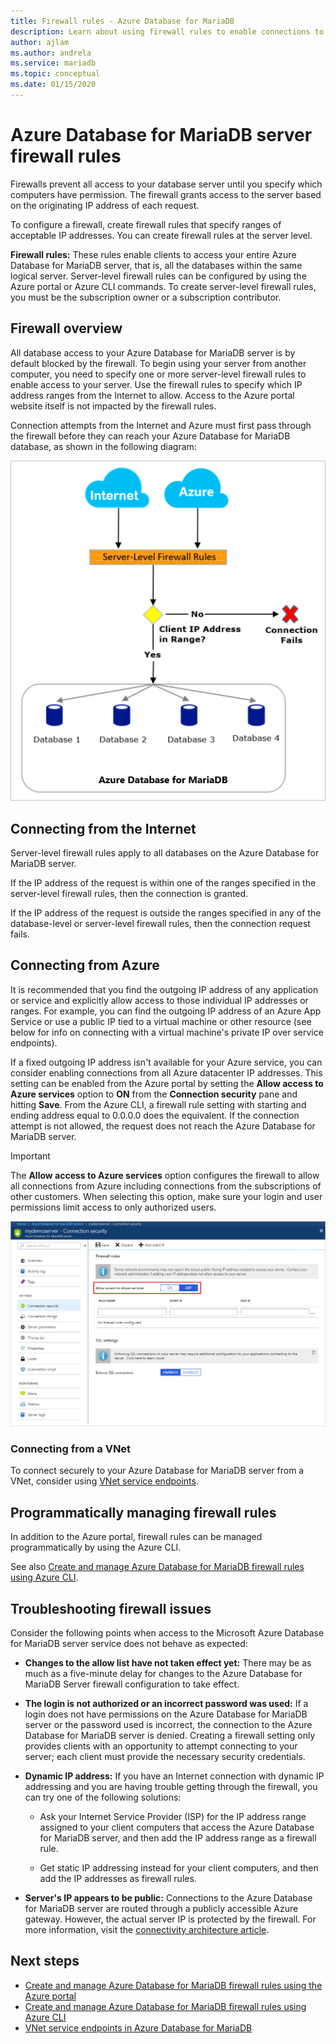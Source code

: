```yaml
---
title: Firewall rules - Azure Database for MariaDB
description: Learn about using firewall rules to enable connections to your Azure Database for MariaDB server.
author: ajlam
ms.author: andrela
ms.service: mariadb
ms.topic: conceptual
ms.date: 01/15/2020
---
```


# Azure Database for MariaDB server firewall rules
Firewalls prevent all access to your database server until you specify which computers have permission. The firewall grants access to the server based on the originating IP address of each request.

To configure a firewall, create firewall rules that specify ranges of acceptable IP addresses. You can create firewall rules at the server level.

**Firewall rules:** These rules enable clients to access your entire Azure Database for MariaDB server, that is, all the databases within the same logical server. Server-level firewall rules can be configured by using the Azure portal or Azure CLI commands. To create server-level firewall rules, you must be the subscription owner or a subscription contributor.

## Firewall overview
All database access to your Azure Database for MariaDB server is by default blocked by the firewall. To begin using your server from another computer, you need to specify one or more server-level firewall rules to enable access to your server. Use the firewall rules to specify which IP address ranges from the Internet to allow. Access to the Azure portal website itself is not impacted by the firewall rules.

Connection attempts from the Internet and Azure must first pass through the firewall before they can reach your Azure Database for MariaDB database, as shown in the following diagram:

![Example flow of how the firewall works](./media/concepts-firewall-rules/1-firewall-concept.png)

## Connecting from the Internet
Server-level firewall rules apply to all databases on the Azure Database for MariaDB server.

If the IP address of the request is within one of the ranges specified in the server-level firewall rules, then the connection is granted.

If the IP address of the request is outside the ranges specified in any of the database-level or server-level firewall rules, then the connection request fails.

## Connecting from Azure
It is recommended that you find the outgoing IP address of any application or service and explicitly allow access to those individual IP addresses or ranges. For example, you can find the outgoing IP address of an Azure App Service or use a public IP tied to a virtual machine or other resource (see below for info on connecting with a virtual machine's private IP over service endpoints). 

If a fixed outgoing IP address isn't available for your Azure service, you can consider enabling connections from all Azure datacenter IP addresses. This setting can be enabled from the Azure portal by setting the **Allow access to Azure services** option to **ON** from the **Connection security** pane and hitting **Save**. From the Azure CLI, a firewall rule setting with starting and ending address equal to 0.0.0.0 does the equivalent. If the connection attempt is not allowed, the request does not reach the Azure Database for MariaDB server.

> [!IMPORTANT]
> The **Allow access to Azure services** option configures the firewall to allow all connections from Azure including connections from the subscriptions of other customers. When selecting this option, make sure your login and user permissions limit access to only authorized users.
> 

![Configure Allow access to Azure services in the portal](./media/concepts-firewall-rules/allow-azure-services.png)

### Connecting from a VNet
To connect securely to your Azure Database for MariaDB server from a VNet, consider using [VNet service endpoints](./concepts-data-access-security-vnet.md). 

## Programmatically managing firewall rules
In addition to the Azure portal, firewall rules can be managed programmatically by using the Azure CLI. 

See also [Create and manage Azure Database for MariaDB firewall rules using Azure CLI](./howto-manage-firewall-cli.md).

## Troubleshooting firewall issues
Consider the following points when access to the Microsoft Azure Database for MariaDB server service does not behave as expected:

* **Changes to the allow list have not taken effect yet:** There may be as much as a five-minute delay for changes to the Azure Database for MariaDB Server firewall configuration to take effect.

* **The login is not authorized or an incorrect password was used:** If a login does not have permissions on the Azure Database for MariaDB server or the password used is incorrect, the connection to the Azure Database for MariaDB server is denied. Creating a firewall setting only provides clients with an opportunity to attempt connecting to your server; each client must provide the necessary security credentials.

* **Dynamic IP address:** If you have an Internet connection with dynamic IP addressing and you are having trouble getting through the firewall, you can try one of the following solutions:

   * Ask your Internet Service Provider (ISP) for the IP address range assigned to your client computers that access the Azure Database for MariaDB server, and then add the IP address range as a firewall rule.

   * Get static IP addressing instead for your client computers, and then add the IP addresses as firewall rules.

* **Server's IP appears to be public:**
Connections to the Azure Database for MariaDB server are routed through a publicly accessible Azure gateway. However, the actual server IP is protected by the firewall. For more information, visit the [connectivity architecture article](concepts-connectivity-architecture.md). 

## Next steps
- [Create and manage Azure Database for MariaDB firewall rules using the Azure portal](./howto-manage-firewall-portal.md)
- [Create and manage Azure Database for MariaDB firewall rules using Azure CLI](./howto-manage-firewall-cli.md)
- [VNet service endpoints in Azure Database for MariaDB](./concepts-data-access-security-vnet.md)

